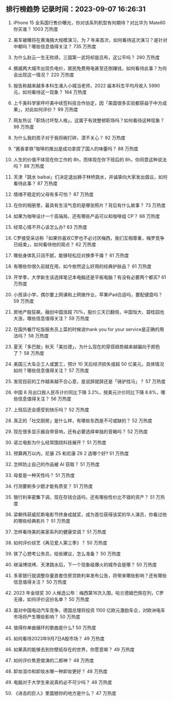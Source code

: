 
## 排行榜趋势 记录时间：2023-09-07 16:26:31
  
  1. iPhone 15 全系国行售价曝光，你对该系列机型有何期待？对比华为 Mate60 你买谁？ 1003 万热度
    
  2. 美军被曝将在黄海搞大规模演习，为 7 年来首次，如何看待这次演习？是针对中朝吗？哪些信息值得关注？ 735 万热度
    
  3. 为什么赵云一生无败绩，三国第一武将却是吕布，这公平吗？ 280 万热度
    
  4. 挪威两大城市出现负电价，居民免费用电甚至还倒赚钱，如何看待此事？为何会出现这一情况？ 220 万热度
    
  5. 报告称越来越多本科生涌入小城当老师，2022 届本科生平均月收入 5990 元，如何看待这一现象？ 164 万热度
    
  6. 上千美科学家呼吁美中续签科技合作协定，因「美国很多实验都获益于中方成果」，对此如何评价？ 99 万热度
    
  7. 网友热议「职场讨坏型人格」，这属于有效整顿职场吗？如何看待这种现象？ 98 万热度
    
  8. 为什么我的孩子对于我将碗打碎，漠不关心？ 92 万热度
    
  9. “酱香拿铁”咖啡的推出是成功拿捏了国人的味蕾吗？ 88 万热度
    
  10. 人生的价值不体现在你工作的 8h，而体现在你下班后的 8h，你同意这种说法吗？ 88 万热度
    
  11. 天津「跳水 baibai」们决定退出狮子林桥跳水，并诚挚向大家发出倡议，如何看待此事？ 87 万热度
    
  12. 情绪不稳定的父母有多可怕？ 87 万热度
    
  13. 在你的相册里，最具有生活气息的是哪张照片？背后有什么故事？ 73 万热度
    
  14. 如果为咖啡设计一个高端局，还有哪些产品可以和咖啡组 CP？ 66 万热度
    
  15. 经常心情不开心该怎么办? 63 万热度
    
  16. C罗接受采访称「如果你喜欢C罗也不必讨厌梅西，我们互相尊重，梅罗竞争已结束」，如何看待他的观点？ 62 万热度
    
  17. 哪些身体乳只润不腻，能够轻松应对换季干燥？ 61 万热度
    
  18. 有哪些你很久前就在用，如今依然这么好用的经典护肤品？ 61 万热度
    
  19. 开学季，大学新生该选择笔记本电脑还是平板电脑？有没有必要两个都买? 61 万热度
    
  20. 小孩读小学，偶尔要上网课和上网做作业，苹果iPad合适吗，要配键盘吗？ 59 万热度
    
  21. 房地产股狂飙，融创中国涨超 70%，股价三天已翻倍，中国恒大、碧桂园也大涨，哪些信息值得关注？ 59 万热度
    
  22. 在国外餐厅吃饭服务员上菜的时候说thank you for your service是正确的用法吗？ 58 万热度
    
  23. 夏天「多巴胺」秋天「美拉德」，为什么现在的穿搭趋势越来越偏向于颜色了？ 58 万热度
    
  24. 美国三大车企工人或罢工，预计 10 天后经济损失或超 50 亿美元，具体情况如何？哪些信息值得关注？ 57 万热度
    
  25. 发现目前的工作越来越不合心意，是说辞就辞还是「骑驴找马」？ 57 万热度
    
  26. 中国 8 月出口按人民币计价同比下降 3.2%，按美元计价同比下降 8.8%，哪些信息值得关注？ 56 万热度
    
  27. 上班后还会感受到快乐吗？ 52 万热度
    
  28. 真正的「社交厨房」是什么样，有哪些东西是不可或缺的？ 52 万热度
    
  29. 现在很多显示器自带音响，还有必要选择单独的音箱吗？ 52 万热度
    
  30. 诺兰电影为什么经常围绕科技展开？ 51 万热度
    
  31. 预算两万以内，尼康 Z5 和尼康 Z6 2 选哪个好? 51 万热度
    
  32. 怎样防止自己的作品被 AI 窃取？ 51 万热度
    
  33. 母爱是一种天性吗？ 51 万热度
    
  34. 行测要刷多少题才能有质变？ 51 万热度
    
  35. 银行利率密集下调，现在存钱合适吗，还有哪些性价比不错的资产？ 51 万热度
    
  36. 梁朝伟获威尼斯电影节终身成就奖，成为首位获得该奖的华人演员，你看过他的哪些经典影片？ 51 万热度
    
  37. 怎样看待美的美家系列的健康空调？ 51 万热度
    
  38. 如何评价综艺《再见爱人第三季》？ 50 万热度
    
  39. 铁了心想考公务员，给些建议，怎么准备？ 50 万热度
    
  40. 继淄博烧烤、天津跳水后，下一个现象级爆火的城市会是哪？ 50 万热度
    
  41. 多家银行就调整存量首套住房贷款利率发布公告，将带来哪些影响？还有哪些信息值得关注？ 50 万热度
    
  42. 2023 年金球奖 30 人候选公布：梅西第16次入围，哈兰德姆巴佩在列，C罗无缘，如何评价这份名单？ 50 万热度
    
  43. 面对中国电动汽车竞争，德国总理将投资 1100 亿欧元激励车企，对欧洲电车市场将产生哪些影响？ 50 万热度
    
  44. 值得你单曲循环的歌曲是什么? 50 万热度
    
  45. 如何看待2023年9月7日A股市场？ 49 万热度
    
  46. 如果真的能够去到你壁纸存在的世界，你愿意嘛？ 49 万热度
    
  47. 如何评价焦恩俊演的二郎神？ 48 万热度
    
  48. 卸妆湿巾和卸妆水哪一种卸妆更好？ 48 万热度
    
  49. 电脑对于大学生来说真的必不可少吗？ 48 万热度
    
  50. 《进击的巨人》里震撼你的地方是什么？ 47 万热度
    
